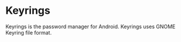 Keyrings
========

Keyrings is the password manager for Android. Keyrings uses GNOME Keyring file format.
